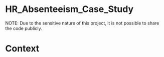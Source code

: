 # HR_Absenteeism_Case_Study
NOTE: Due to the sensitive nature of this project, it is not possible to share the code publicly.

# Context





